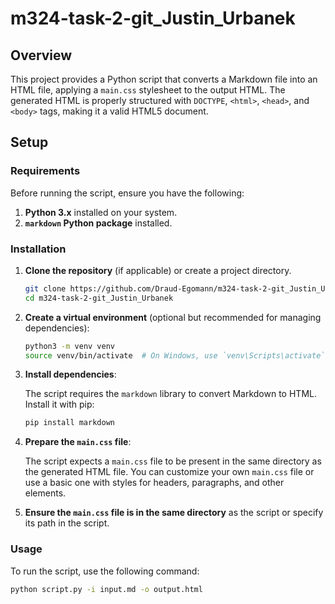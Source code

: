 # m324-task-2-git_Justin_Urbanek

## Overview

This project provides a Python script that converts a Markdown file into an HTML file, applying a `main.css` stylesheet to the output HTML. The generated HTML is properly structured with `DOCTYPE`, `<html>`, `<head>`, and `<body>` tags, making it a valid HTML5 document.

## Setup

### Requirements

Before running the script, ensure you have the following:

1. **Python 3.x** installed on your system.
2. **`markdown` Python package** installed.

### Installation

1. **Clone the repository** (if applicable) or create a project directory.

    ```bash
    git clone https://github.com/Draud-Egomann/m324-task-2-git_Justin_Urbanek.git
    cd m324-task-2-git_Justin_Urbanek
    ```

2. **Create a virtual environment** (optional but recommended for managing dependencies):

    ```bash
    python3 -m venv venv
    source venv/bin/activate  # On Windows, use `venv\Scripts\activate`
    ```

3. **Install dependencies**:

    The script requires the `markdown` library to convert Markdown to HTML. Install it with pip:

    ```bash
    pip install markdown
    ```

4. **Prepare the `main.css` file**:

    The script expects a `main.css` file to be present in the same directory as the generated HTML file. You can customize your own `main.css` file or use a basic one with styles for headers, paragraphs, and other elements.

5. **Ensure the `main.css` file is in the same directory** as the script or specify its path in the script.

### Usage

To run the script, use the following command:

```bash
python script.py -i input.md -o output.html
```